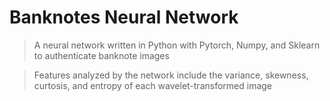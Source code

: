 # Banknotes Neural Network

> A neural network written in Python with Pytorch, Numpy, and Sklearn to authenticate banknote images

> Features analyzed by the network include the variance, skewness, curtosis, and entropy of each wavelet-transformed image
